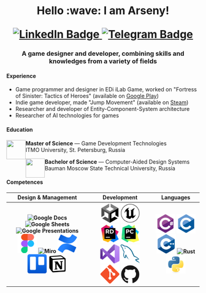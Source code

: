 <h1 align="center">
  Hello :wave: I am Arseny!
  <p></p>
  <div>
    <a href="https://linkedin.com/in/Semsamoon">
      <img src="https://img.shields.io/badge/LinkedIn-0A66C2?style=for-the-badge&logo=linkedin&logoColor=white" alt="LinkedIn Badge"/>
    </a>
    <a href="https://t.me/Semsamoon">
      <img src="https://img.shields.io/badge/Telegram-27A7E7?style=for-the-badge&logo=telegram&logoColor=white" alt="Telegram Badge"/>
    </a>
  </div>
</h1>

<h3 align="center">A game designer and developer, combining skills and knowledges from a variety of fields</h3>

#### Experience

- Game programmer and designer in EDi iLab Game, worked on "Fortress of Sinister: Tactics of Heroes" (available on [Google Play](https://play.google.com/store/apps/details?id=com.Ediilabgame.FOS))
- Indie game developer, made "Jump Movement" (available on [Steam](https://store.steampowered.com/app/1796570/Jump_Movement/))
- Researcher and developer of Entity-Component-System architecture
- Researcher of AI technologies for games

#### Education

<div>
  <img align="left" width=50 height=50 src="https://avatars.mds.yandex.net/i?id=bb5336537f0bdb26b3547f5baeecc3107ca2de88-8326073-images-thumbs&n=13">
  
  **Master of Science** &mdash; Game Development Technologies<br/>
  ITMO University, St. Petersburg, Russia
  
  <img align="left" width=50 height=50 src="https://storage.myseldon.com/yugo/F1BC14F476E28D5C0DED380B5E24E7EB.png">
  
  **Bachelor of Science** &mdash; Computer-Aided Design Systems<br/>
  Bauman Moscow State Technical University, Russia
</div>

#### Competences

<table>
  <thead>
    <tr>
      <th>Design & Management</th>
      <th>Development</th>
      <th>Languages</th>
    </tr>
  </thead>
  <tbody>
    <tr>
      <th>
        <img title="Google Docs" alt="Google Docs" width=50 height=50 src="https://www.gstatic.com/images/branding/product/1x/docs_2020q4_512dp.png">
        <img title="Google Sheets" alt="Google Sheets" width=50 height=50 src="https://www.gstatic.com/images/branding/product/1x/sheets_2020q4_512dp.png">
        <img title="Google Presentations" alt="Google Presentations" width=50 height=50 src="https://www.gstatic.com/images/branding/product/1x/slides_2020q4_512dp.png">
        <img title="Figma" alt="Figma" width=50 height=50 src="https://github.com/devicons/devicon/blob/master/icons/figma/figma-original.svg">
        <img title="Miro" alt="Miro" width=50 height=50 src="https://logosandtypes.com/wp-content/uploads/2022/04/miro.svg">
        <img title="Confluence" alt="Confluence" width=50 height=50 src="https://github.com/devicons/devicon/blob/master/icons/confluence/confluence-original.svg">
        <img title="Trello" alt="Trello" width=50 height=50 src="https://github.com/devicons/devicon/blob/master/icons/trello/trello-original.svg">
        <img title="Notion" alt="Notion" width=50 height=50 src="https://github.com/devicons/devicon/blob/master/icons/notion/notion-original.svg">
      </th>
      <th>
        <img title="Unity" alt="Unity" width=50 height=50 src="https://github.com/devicons/devicon/blob/master/icons/unity/unity-original.svg">
        <img title="Unreal Engine" alt="Unreal Engine" width=50 height=50 src="https://github.com/devicons/devicon/blob/master/icons/unrealengine/unrealengine-original.svg">
        <img title="JetBrains Rider" alt="JetBrains Rider" width=50 height=50 src="https://github.com/devicons/devicon/blob/master/icons/rider/rider-original.svg">
        <img title="JetBrains PyCharm" alt="JetBrains PyCharm" width=50 height=50 src="https://github.com/devicons/devicon/blob/master/icons/pycharm/pycharm-original.svg">
        <img title="Microsoft Visual Studio" alt="Microsoft Visual Studio" width=50 height=50 src="https://github.com/devicons/devicon/blob/master/icons/visualstudio/visualstudio-original.svg">
        <img title="Oracle MySQL" alt="Oracle MySQL" width=50 height=50 src="https://github.com/devicons/devicon/blob/master/icons/mysql/mysql-original.svg">
        <img title="Git" alt="Git" width=50 height=50 src="https://github.com/devicons/devicon/blob/master/icons/git/git-original.svg">
        <img title="GitHub" alt="GitHub" width=50 height=50 src="https://github.com/devicons/devicon/blob/master/icons/github/github-original.svg">
      </th>
      <th>
        <img title="C#" alt="C#" width=50 height=50 src="https://github.com/devicons/devicon/blob/master/icons/csharp/csharp-original.svg">
        <img title="C" alt="C" width=50 height=50 src="https://github.com/devicons/devicon/blob/master/icons/c/c-original.svg">
        <img title="C++" alt="C++" width=50 height=50 src="https://github.com/devicons/devicon/blob/master/icons/cplusplus/cplusplus-original.svg">
        <img title="Rust" alt="Rust" width=50 height=50 src="https://github.com/rust-lang/rust-artwork/blob/master/logo/rust-logo-512x512.png">
        <img title="Python" alt="Python" width=50 height=50 src="https://github.com/devicons/devicon/blob/master/icons/python/python-original.svg">
      </th>
    </tr>
  </tbody>
</table>
